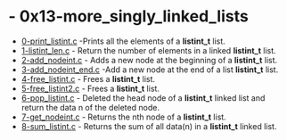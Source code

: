 # - 0x13-more_singly_linked_lists

- [0-print_listint.c](https://github.com/CharlesMariga/alx-low_level_programming/blob/main/0x13-more_singly_linked_lists/0-print_listint.c) -Prints all the elements of a **listint_t** list.
- [1-listint_len.c](https://github.com/CharlesMariga/alx-low_level_programming/blob/main/0x13-more_singly_linked_lists/1-listint_len.c) - Return the number of elements in a linked **listint_t** list.
- [2-add_nodeint.c](https://github.com/CharlesMariga/alx-low_level_programming/blob/main/0x13-more_singly_linked_lists/2-add_nodeint.c) - Adds a new node at the beginning of a **listint_t** list.
- [3-add_nodeint_end.c](https://github.com/CharlesMariga/alx-low_level_programming/blob/main/0x13-more_singly_linked_lists/3-add_nodeint_end.c) -Add a new node at the end of a list **listint_t** list.
- [4-free_listint.c](https://github.com/CharlesMariga/alx-low_level_programming/blob/main/0x13-more_singly_linked_lists/4-free_listint.c) - Frees a **listint_t** list.
- [5-free_listint2.c](https://github.com/CharlesMariga/alx-low_level_programming/blob/main/0x13-more_singly_linked_lists/5-free_listint2.c) - Frees a **listint_t** list.
- [6-pop_listint.c](https://github.com/CharlesMariga/alx-low_level_programming/blob/main/0x13-more_singly_linked_lists/6-pop_listint.c) - Deleted the head node of a **listint_t** linked list and return the data n of the deleted node.
- [7-get_nodeint.c](https://github.com/CharlesMariga/alx-low_level_programming/blob/main/0x13-more_singly_linked_lists/7-get_nodeint.c) - Returns the nth node of a **listint_t** list.
- [8-sum_listint.c]() - Returns the sum of all data(n) in a **listint_t** linked list.
